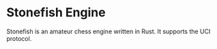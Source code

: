 # Stonefish Engine

Stonefish is an amateur chess engine written in Rust.
It supports the UCI protocol.

